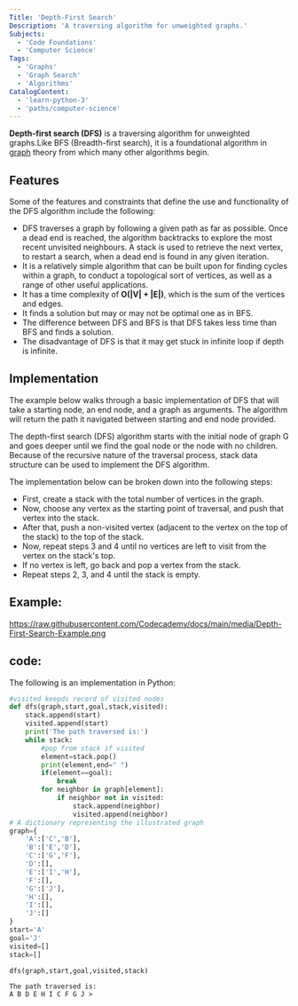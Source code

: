 ```yaml
---
Title: 'Depth-First Search'
Description: 'A traversing algorithm for unweighted graphs.'
Subjects:
  - 'Code Foundations'
  - 'Computer Science'
Tags:
  - 'Graphs'
  - 'Graph Search'
  - 'Algorithms'
CatalogContent:
  - 'learn-python-3'
  - 'paths/computer-science'
---
```


**Depth-first search (DFS)** is a traversing algorithm for unweighted graphs.Like BFS (Breadth-first search), it is a foundational algorithm in [graph](https://www.codecademy.com/resources/docs/general/graph) theory from which many other algorithms begin.

## Features

Some of the features and constraints that define the use and functionality of the DFS algorithm include the following:

- DFS traverses a graph by following a given path as far as possible. Once a dead end is reached, the algorithm backtracks to explore the most recent unvisited neighbours.  A stack is used to retrieve the next vertex, to restart a search, when a dead end is found in any given iteration. 
- It is a relatively simple algorithm that can be built upon for finding cycles within a graph, to conduct a topological sort of vertices, as well as a range of other useful applications.
- It has a time complexity of **O(|V| + |E|)**, which is the sum of the vertices and edges.
- It finds a solution but may or may not be optimal one as in BFS.
- The difference between DFS and BFS is that DFS takes less time than BFS and finds a solution.
- The disadvantage of DFS is that it may get stuck in infinite loop if depth is infinite.

## Implementation

The example below walks through a basic implementation of DFS that will take a starting node, an end node, and a graph as arguments. The algorithm will return the path it navigated between starting and end node provided.

The depth-first search (DFS) algorithm starts with the initial node of graph G and goes deeper until we find the goal node or the node with no children.
Because of the recursive nature of the traversal process, stack data structure can be used to implement the DFS algorithm.

The implementation below can be broken down into the following steps:

- First, create a stack with the total number of vertices in the graph.
- Now, choose any vertex as the starting point of traversal, and push that vertex into the stack.
- After that, push a non-visited vertex (adjacent to the vertex on the top of the stack) to the top of the stack.
- Now, repeat steps 3 and 4 until no vertices are left to visit from the vertex on the stack's top.
- If no vertex is left, go back and pop a vertex from the stack.
- Repeat steps 2, 3, and 4 until the stack is empty.

## Example:
https://raw.githubusercontent.com/Codecademy/docs/main/media/Depth-First-Search-Example.png

## code:
The following is an implementation in Python:

```python
#visited keepds record of visited nodes
def dfs(graph,start,goal,stack,visited):
    stack.append(start)
    visited.append(start)
    print('The path traversed is:')
    while stack:
        #pop from stack if visited 
        element=stack.pop()
        print(element,end=" ")
        if(element==goal):
            break
        for neighbor in graph[element]:
            if neighbor not in visited:
                stack.append(neighbor)
                visited.append(neighbor)
# A dictionary representing the illustrated graph 
graph={
    'A':['C','B'],
    'B':['E','D'],
    'C':['G','F'],
    'D':[],
    'E':['I','H'],
    'F':[],
    'G':['J'],
    'H':[],
    'I':[],
    'J':[]
}
start='A'
goal='J'
visited=[]
stack=[]

dfs(graph,start,goal,visited,stack)
```

```shell
The path traversed is:
A B D E H I C F G J >
```
